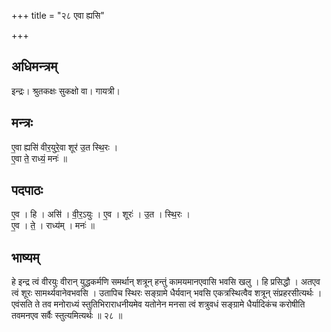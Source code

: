 +++
title = "२८ एवा ह्यसि"

+++
## अधिमन्त्रम्
इन्द्रः। श्रुतकक्षः सुकक्षो वा। गायत्री।

## मन्त्रः
ए॒वा ह्यसि॑ वीर॒युरे॒वा शूर॑ उ॒त स्थि॒रः ।  
ए॒वा ते॒ राध्यं॒ मनः॑ ॥

## पदपाठः
ए॒व । हि । असि॑ । वी॒र॒ऽयुः । ए॒व । शूरः॑ । उ॒त । स्थि॒रः ।  
ए॒व । ते॒ । राध्य॑म् । मनः॑ ॥

## भाष्यम्
हे इन्द्र त्वं वीरयुः वीरान् युद्धकर्मणि समर्थान् शत्रून् हन्तुं कामयमानएवासि भवसि खलु । हि प्रसिद्धौ । अतएव त्वं शूरः सामर्थ्यवानेवभवसि । उतापिच स्थिरः सङ्ग्रामे धैर्यवान् भवसि एकत्रस्थित्वैव शत्रून् संप्रहरसीत्यर्थः । एवंसति ते तव मनोराध्यं स्तुतिभिराराधनीयमेव यतोनेन मनसा त्वं शत्रुवधं सङ्ग्रामे धैर्यादिकंच करोषीति तवमनएव सर्वैः स्तुत्यमित्यर्थः ॥ २८ ॥